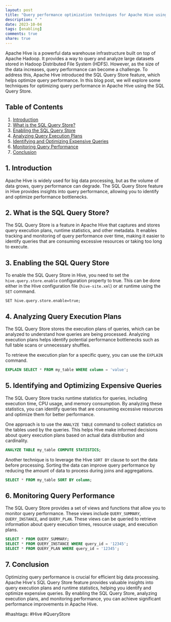 ```yaml
---
layout: post
title: "Query performance optimization techniques for Apache Hive using the SQL Query Store"
description: " "
date: 2023-10-04
tags: [enabling]
comments: true
share: true
---
```


Apache Hive is a powerful data warehouse infrastructure built on top of Apache Hadoop. It provides a way to query and analyze large datasets stored in Hadoop Distributed File System (HDFS). However, as the size of the data increases, query performance can become a challenge. To address this, Apache Hive introduced the SQL Query Store feature, which helps optimize query performance. In this blog post, we will explore some techniques for optimizing query performance in Apache Hive using the SQL Query Store.

## Table of Contents
1. [Introduction](#introduction)
2. [What is the SQL Query Store?](#sql-query-store)
3. [Enabling the SQL Query Store](#enabling-query-store)
4. [Analyzing Query Execution Plans](#analyzing-query-plans)
5. [Identifying and Optimizing Expensive Queries](#optimizing-expensive-queries)
6. [Monitoring Query Performance](#monitoring-query-performance)
7. [Conclusion](#conclusion)

## 1. Introduction
Apache Hive is widely used for big data processing, but as the volume of data grows, query performance can degrade. The SQL Query Store feature in Hive provides insights into query performance, allowing you to identify and optimize performance bottlenecks.

## 2. What is the SQL Query Store?
The SQL Query Store is a feature in Apache Hive that captures and stores query execution plans, runtime statistics, and other metadata. It enables tracking and monitoring of query performance over time, making it easier to identify queries that are consuming excessive resources or taking too long to execute.

## 3. Enabling the SQL Query Store
To enable the SQL Query Store in Hive, you need to set the `hive.query.store.enable` configuration property to true. This can be done either in the Hive configuration file (`hive-site.xml`) or at runtime using the `SET` command.

```
SET hive.query.store.enable=true;
```

## 4. Analyzing Query Execution Plans
The SQL Query Store stores the execution plans of queries, which can be analyzed to understand how queries are being processed. Analyzing execution plans helps identify potential performance bottlenecks such as full table scans or unnecessary shuffles.

To retrieve the execution plan for a specific query, you can use the `EXPLAIN` command.

```sql
EXPLAIN SELECT * FROM my_table WHERE column = 'value';
```

## 5. Identifying and Optimizing Expensive Queries
The SQL Query Store tracks runtime statistics for queries, including execution time, CPU usage, and memory consumption. By analyzing these statistics, you can identify queries that are consuming excessive resources and optimize them for better performance.

One approach is to use the `ANALYZE TABLE` command to collect statistics on the tables used by the queries. This helps Hive make informed decisions about query execution plans based on actual data distribution and cardinality.

```sql
ANALYZE TABLE my_table COMPUTE STATISTICS;
```

Another technique is to leverage the Hive `SORT BY` clause to sort the data before processing. Sorting the data can improve query performance by reducing the amount of data to process during joins and aggregations.

```sql
SELECT * FROM my_table SORT BY column;
```

## 6. Monitoring Query Performance
The SQL Query Store provides a set of views and functions that allow you to monitor query performance. These views include `QUERY_SUMMARY`, `QUERY_INSTANCE`, and `QUERY_PLAN`. These views can be queried to retrieve information about query execution times, resource usage, and execution plans.

```sql
SELECT * FROM QUERY_SUMMARY;
SELECT * FROM QUERY_INSTANCE WHERE query_id = '12345';
SELECT * FROM QUERY_PLAN WHERE query_id = '12345';
```

## 7. Conclusion
Optimizing query performance is crucial for efficient big data processing. Apache Hive's SQL Query Store feature provides valuable insights into query execution plans and runtime statistics, helping you identify and optimize expensive queries. By enabling the SQL Query Store, analyzing execution plans, and monitoring performance, you can achieve significant performance improvements in Apache Hive.

#hashtags: #Hive #QueryStore